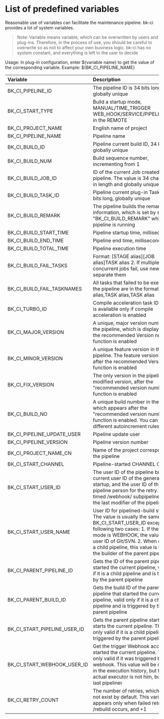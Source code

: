# List of predefined variables

Reasonable use of variables can facilitate the maintenance pipeline. bk-ci provides a lot of system variables.

> Note: Variable means variable, which can be overwritten by users and plug-ins. Therefore, in the process of use, you should be careful to overwrite so as not to affect your own business logic. bk-ci has no system constant, and everything is left to the user to decide

Usage: In plug-in configuration, enter ${variable name} to get the value of the corresponding variable. Example: ${BK_CI_PIPELINE_NAME}  

| Variable                     | Description                                                  | sample                                                       |
| :--------------------------- | :----------------------------------------------------------- | :----------------------------------------------------------- |
| BK_CI_PIPELINE_ID            | The pipeline ID is 34 bits long and globally unique          | p-2fc5a05b25024d5586742b8e88d3c853                           |
| BK_CI_START_TYPE             | Build a startup mode, MANUAL/TIME_TRIGGER WEB_HOOK/SERVICE/PIPELINE/value in the REMOTE | WEB_HOOK                                                     |
| BK_CI_PROJECT_NAME           | English name of project                                      | alltest                                                      |
| BK_CI_PIPELINE_NAME          | Pipeline name                                                | Continuous delivery pipeline                                 |
| BK_CI_BUILD_ID               | Pipeline current build ID, 34 bits long, globally unique     | b-d82918fc4f5c44c790d538785685f36b                           |
| BK_CI_BUILD_NUM              | Build sequence number, incrementing from 1                   |                                                              |
| BK_CI_BUILD_JOB_ID           | ID of the current Job created by the pipeline. The value is 34 characters in length and globally unique |                                                              |
| BK_CI_BUILD_TASK_ID          | Pipeline current plug-in Task ID, 34 bits long, globally unique |                                                              |
| BK_CI_BUILD_REMARK           | The pipeline builds the remarks information, which is set by setEnv "BK_CI_BUILD_REMARK" while the pipeline is running |                                                              |
| BK_CI_BUILD_START_TIME       | Pipeline startup time, milliseconds                          |                                                              |
| BK_CI_BUILD_END_TIME         | Pipeline end time, milliseconds                              |                                                              |
| BK_CI_BUILD_TOTAL_TIME       | Pipeline execution time                                      |                                                              |
| BK_CI_BUILD_FAIL_TASKS       | Format: [STAGE alias][JOB alias]TASK alias 2. If multiple concurrent jobs fail, use newlines to separate them | Can be used in build failure notifications, or in plug-ins during pipeline execution |
| BK_CI_BUILD_FAIL_TASKNAMES   | All tasks that failed to be executed in the pipeline are in the format of TASK alias,TASK alias,TASK alias | Can be used in build failure notifications, or in plug-ins during pipeline execution |
| BK_CI_TURBO_ID               | Compile acceleration task ID, which is available only if compile acceleration is enabled |                                                              |
| BK_CI_MAJOR_VERSION          | A unique, major version number in the pipeline, which is displayed after the recommended Version number function is enabled |                                                              |
| BK_CI_MINOR_VERSION          | A unique feature version in the pipeline. The feature version appears after the recommended Version function is enabled |                                                              |
| BK_CI_FIX_VERSION            | The only version in the pipeline, modified version, after the "recommended version number" function is enabled |                                                              |
| BK_CI_BUILD_NO               | A unique build number in the pipeline, which appears after the "recommended version number" function is enabled. You can set different autoincrement rules |                                                              |
| BK_CI_PIPELINE_UPDATE_USER   | Pipeline update user                                         |                                                              |
| BK_CI_PIPELINE_VERSION       | Pipeline version number                                      |                                                              |
| BK_CI_PROJECT_NAME_CN        | Name of the project corresponding to the pipeline            |                                                              |
| BK_CI_START_CHANNEL          | Pipeline-started CHANNEL CODE                                |                                                              |
| BK_CI_START_USER_ID          | The user ID of the pipeline build, the current user ID of the general manual startup, and the user ID of the pipeline person for the retry. If it is a timed /webhook/ subpipeline call, it is the last modifier of the pipeline |                                                              |
| BK_CI_START_USER_NAME        | User ID for pipelined-build startup. The value is usually the same as BK_CI_START_USER_ID except in the following two cases: 1. If the boot mode is WEBHOOK, the value is the user ID of Git/SVN. 2. When called by a child pipeline, this value is the ID of the builder of the parent pipeline | For example, the last change of parent1 and Sub2 is User0. user1 Manually run the parent pipeline of parent1. parent1 starts Sub2, and the BK_CI_START_USER_ID of Sub2 is User0. BK_CI_START_USER_NAME is User1 |
| BK_CI_PARENT_PIPELINE_ID     | Gets the ID of the parent pipeline that started the current pipeline, valid only if it is a child pipeline and is triggered by the parent pipeline |                                                              |
| BK_CI_PARENT_BUILD_ID        | Gets the build ID of the parent pipeline that started the current pipeline, valid only if it is a child pipeline and is triggered by the parent pipeline |                                                              |
| BK_CI_START_PIPELINE_USER_ID | Gets the parent pipeline starter that starts the current pipeline. This is only valid if it is a child pipeline and is triggered by the parent pipeline |                                                              |
| BK_CI_START_WEBHOOK_USER_ID  | Get the trigger Webhook account that started the current pipeline. This is only valid if it was triggered by the webhook. This value will be displayed in the execution history, but the actual executor is not him, but the last pipeliner |                                                              |
| BK_CI_RETRY_COUNT            | The number of retries, which does not exist by default. This variable appears only when failed retry /rebuild occurs, and +1 |                                                              |

 
